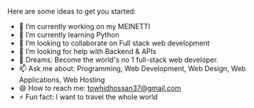 

Here are some ideas to get you started:

- 🔭 I’m currently working on my MEINETTI
- 🌱 I’m currently learning Python
- 👯 I’m looking to collaborate on Full stack web development
- 🤔 I’m looking for help with Backend & APIs
- 💬 Dreams: Become the world's no 1 full-stack web developer.
- 📫 Ask me about: Programming, Web Development, Web Design, Web Applications, Web Hosting
- 😄 How to reach me: towhidhossan37@gmail.com
- ⚡ Fun fact: I want to travel the whole world
